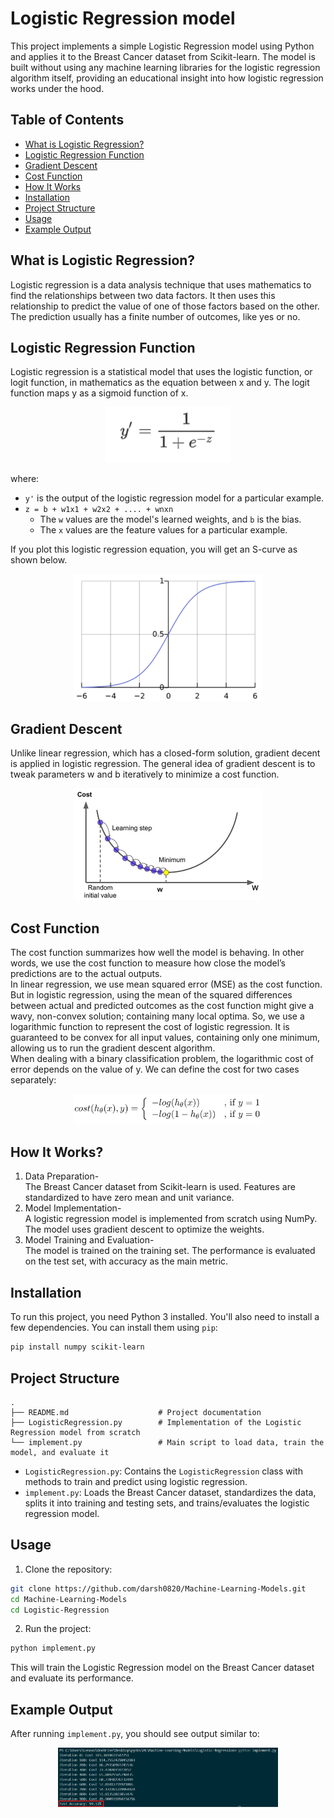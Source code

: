 # **Logistic Regression model**
This project implements a simple Logistic Regression model using Python and applies it to the Breast Cancer dataset from Scikit-learn. The model is built without using any machine learning libraries for the logistic regression algorithm itself, providing an educational insight into how logistic regression works under the hood.

## **Table of Contents**
- [What is Logistic Regression?](#what-is-logistic-regression)
- [Logistic Regression Function](#logistic-regression-function)
- [Gradient Descent](#gradient-descent)
- [Cost Function](#cost-function)
- [How It Works](#how-it-works)
- [Installation](#installation)
- [Project Structure](#project-structure)
- [Usage](#usage)
- [Example Output](#example-output)

## **What is Logistic Regression?**
Logistic regression is a data analysis technique that uses mathematics to find the relationships between two data factors. It then uses this relationship to predict the value of one of those factors based on the other. The prediction usually has a finite number of outcomes, like yes or no.

## **Logistic Regression Function**
Logistic regression is a statistical model that uses the logistic function, or logit function, in mathematics as the equation between x and y. The logit function maps y as a sigmoid function of x.
<div align="center">
	<img width = "40%" src="log-reg/log-reg-fnc.png">
</div>


where:
- `y'` is the output of the logistic regression model for a particular example.
- `z = b + w1x1 + w2x2 + .... + wnxn`
    - The `w` values are the model's learned weights, and `b` is the bias.
    - The `x` values are the feature values for a particular example.

If you plot this logistic regression equation, you will get an S-curve as shown below.
<div align="center">
	<img width = "60%" src="log-reg/log-reg-graph.png">
</div>

## **Gradient Descent**
Unlike linear regression, which has a closed-form solution, gradient decent is applied in logistic regression. The general idea of gradient descent is to tweak parameters w and b iteratively to minimize a cost function.
<div align="center">
	<img width = "60%" src="log-reg/grad_desc.png">
</div>

## **Cost Function**
The cost function summarizes how well the model is behaving. In other words, we use the cost function to measure how close the model’s predictions are to the actual outputs.<br>
In linear regression, we use mean squared error (MSE) as the cost function. But in logistic regression, using the mean of the squared differences between actual and predicted outcomes as the cost function might give a wavy, non-convex solution; containing many local optima.
So, we use a logarithmic function to represent the cost of logistic regression. It is guaranteed to be convex for all input values, containing only one minimum, allowing us to run the gradient descent algorithm.<br>
When dealing with a binary classification problem, the logarithmic cost of error depends on the value of y. We can define the cost for two cases separately:
<div align="center">
	<img width = "60%" src="log-reg/cost-fnc.png">
</div>

## **How It Works?**
1. Data Preparation-  
The Breast Cancer dataset from Scikit-learn is used. Features are standardized to have zero mean and unit variance.
2. Model Implementation-  
A logistic regression model is implemented from scratch using NumPy.
The model uses gradient descent to optimize the weights.
3. Model Training and Evaluation-  
The model is trained on the training set.
The performance is evaluated on the test set, with accuracy as the main metric.

## **Installation**
To run this project, you need Python 3 installed. You'll also need to install a few dependencies. You can install them using `pip`:

```bash
pip install numpy scikit-learn
```

## **Project Structure**
```
.
├── README.md                    # Project documentation
├── LogisticRegression.py        # Implementation of the Logistic Regression model from scratch
└── implement.py                 # Main script to load data, train the model, and evaluate it
```
- `LogisticRegression.py`: Contains the `LogisticRegression` class with methods to train and predict using logistic regression.
- `implement.py`: Loads the Breast Cancer dataset, standardizes the data, splits it into training and testing sets, and trains/evaluates the logistic regression model.

## **Usage**
1. Clone the repository:
```bash
git clone https://github.com/darsh0820/Machine-Learning-Models.git
cd Machine-Learning-Models
cd Logistic-Regression
```

2. Run the project:
```bash
python implement.py
```
This will train the Logistic Regression model on the Breast Cancer dataset and evaluate its performance.

## **Example Output**
After running `implement.py`, you should see output similar to:<br>
<div align="center">
	<img width = "70%" src="output.png">
</div>
